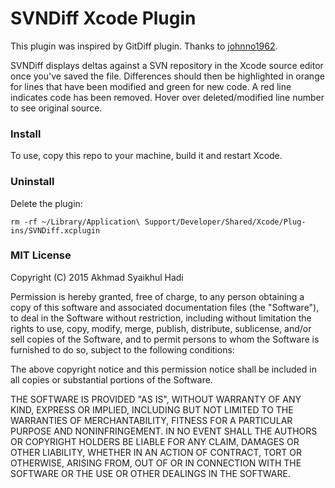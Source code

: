 # SVNDiff Xcode Plugin

This plugin was inspired by GitDiff plugin. Thanks to [johnno1962](https://github.com/johnno1962/GitDiff).

SVNDiff displays deltas against a SVN repository in the Xcode source editor once you've saved the file.
Differences should then be highlighted in orange for lines that have been modified and green for new code.
A red line indicates code has been removed. Hover over deleted/modified line number to see original source.

### Install

To use, copy this repo to your machine, build it and restart Xcode. 

### Uninstall

Delete the plugin:

```
rm -rf ~/Library/Application\ Support/Developer/Shared/Xcode/Plug-ins/SVNDiff.xcplugin
```

### MIT License

Copyright (C) 2015 Akhmad Syaikhul Hadi

Permission is hereby granted, free of charge, to any person obtaining a copy of this software and associated 
documentation files (the "Software"), to deal in the Software without restriction, including without limitation 
the rights to use, copy, modify, merge, publish, distribute, sublicense, and/or sell copies of the Software, 
and to permit persons to whom the Software is furnished to do so, subject to the following conditions:

The above copyright notice and this permission notice shall be included in all copies or substantial 
portions of the Software.

THE SOFTWARE IS PROVIDED "AS IS", WITHOUT WARRANTY OF ANY KIND, EXPRESS OR IMPLIED, INCLUDING BUT NOT 
LIMITED TO THE WARRANTIES OF MERCHANTABILITY, FITNESS FOR A PARTICULAR PURPOSE AND NONINFRINGEMENT. 
IN NO EVENT SHALL THE AUTHORS OR COPYRIGHT HOLDERS BE LIABLE FOR ANY CLAIM, DAMAGES OR OTHER LIABILITY, 
WHETHER IN AN ACTION OF CONTRACT, TORT OR OTHERWISE, ARISING FROM, OUT OF OR IN CONNECTION WITH THE 
SOFTWARE OR THE USE OR OTHER DEALINGS IN THE SOFTWARE.